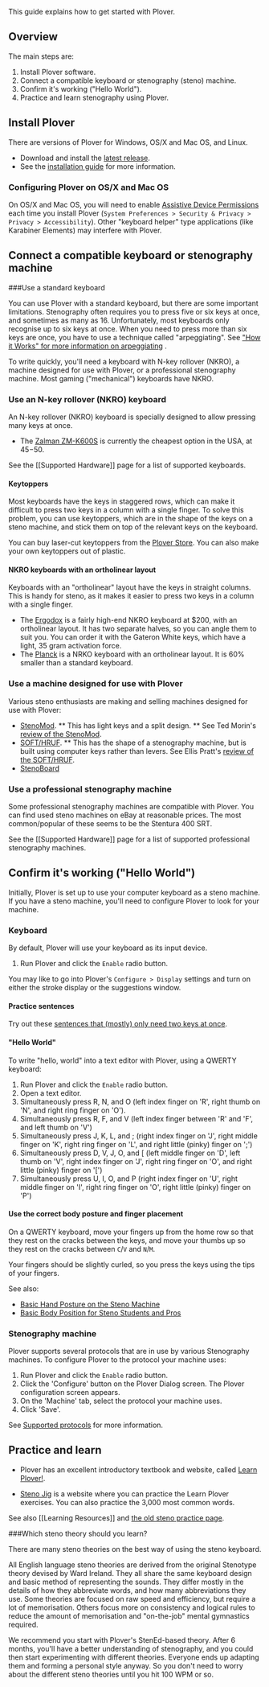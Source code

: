 This guide explains how to get started with Plover.

## Overview

The main steps are:

1. Install Plover software.
1. Connect a compatible keyboard or stenography (steno) machine.
1. Confirm it's working ("Hello World").
1. Practice and learn stenography using Plover. 

## Install Plover

There are versions of Plover for Windows, OS/X and Mac OS, and Linux. 

* Download and install the [latest release](https://github.com/openstenoproject/plover/releases/latest). 
* See the [installation guide](https://github.com/openstenoproject/plover/wiki/Installation-Guide#installation) for more information.

### Configuring Plover on OS/X and Mac OS

On OS/X and Mac OS, you will need to enable [Assistive Device Permissions](https://support.apple.com/en-ca/HT202866) each time you install Plover (`System Preferences > Security & Privacy > Privacy > Accessibility`). Other "keyboard helper" type applications (like Karabiner Elements) may interfere with Plover. 

## Connect a compatible keyboard or stenography machine

###Use a standard keyboard

You can use Plover with a standard keyboard, but there are some important limitations. 
Stenography often requires you to press five or six keys at once, and sometimes as many as 16. Unfortunately, most keyboards only recognise up to six keys at once. When you need to press more than six keys are once, you have to use a technique called "arpeggiating". See ["How it Works" for more information on arpeggiating](http://qwertysteno.com/Basics/HowItWorks.php) .

To write quickly, you'll need a keyboard with N-key rollover (NKRO), a machine designed for use with Plover, or a professional stenography machine. Most gaming ("mechanical") keyboards have NKRO.

### Use an N-key rollover (NKRO) keyboard

An N-key rollover (NKRO) keyboard is specially designed to allow pressing many keys at once. 

* The [Zalman ZM-K600S](https://www.amazon.com/Zalman-Unlimited-Multi-Key-keyboard-ZM-K600S/dp/B0196J3IPE) is currently the cheapest option in the USA, at $45-$50.

See the [[Supported Hardware]] page for a list of supported keyboards. 

#### Keytoppers

Most keyboards have the keys in staggered rows, which can make it difficult to press two keys in a column with a single finger. To solve this problem, you can use keytoppers, which are in the shape of the keys on a steno machine, and stick them on top of the relevant keys on the keyboard.  

You can buy laser-cut keytoppers from the [Plover Store](http://plover.deco-craft.com/). You can also make your own keytoppers out of plastic. 

#### NKRO keyboards with an ortholinear layout

Keyboards with an "ortholinear" layout have the keys in straight columns. This is handy for steno, as it makes it easier to press two keys in a column with a single finger. 

* The [Ergodox](https://ergodox-ez.com/) is a fairly high-end NKRO keyboard at $200, with an ortholinear layout. It has two separate halves, so you can angle them to suit you. You can order it with the Gateron White keys, which have a light, 35 gram activation force.
* The [Planck](http://olkb.com/planck/) is a NRKO keyboard with an ortholinear layout. It is 60% smaller than a standard keyboard.

### Use a machine designed for use with Plover

Various steno enthusiasts are making and selling machines designed for use with Plover:

* [StenoMod](http://stenomod.blogspot.com/). 
** This has light keys and a split design. 
** See Ted Morin's [review of the StenoMod](http://www.teds.space/2016/10/stenomod-affordable-steno-machine.html).
* [SOFT/HRUF](https://softhruf.love/). 
** This has the shape of a stenography machine, but is built using computer keys rather than levers. See Ellis Pratt's [review of the SOFT/HRUF](https://groups.google.com/d/msg/ploversteno/iraOYarRbdg/tlHeagOQGQAJ).
* [StenoBoard](http://stenoboard.com/)

### Use a professional stenography machine
 
Some professional stenography machines are compatible with Plover. You can find used steno machines on eBay at reasonable prices. The most common/popular of these seems to be the Stentura 400 SRT.

See the [[Supported Hardware]] page for a list of supported professional stenography machines. 

## Confirm it's working ("Hello World")

Initially, Plover is set up to use your computer keyboard as a steno machine. If you have a steno machine, you'll need to configure Plover to look for your machine.

### Keyboard

By default, Plover will use your keyboard as its input device. 

1. Run Plover and click the `Enable` radio button. 
 
You may like to go into Plover's `Configure > Display` settings and turn on either the stroke display or the suggestions window.

#### Practice sentences

Try out these [sentences that (mostly) only need two keys at once](https://joshuagrams.github.io/steno-jig/two-key).

#### "Hello World"

To write "hello, world" into a text editor with Plover, using a QWERTY keyboard:

1. Run Plover and click the `Enable` radio button.
1. Open a text editor.
1. Simultaneously press R, N, and O (left index finger on 'R', right thumb on 'N', and right ring finger on 'O'). 
1. Simultaneously press R, F, and V (left index finger between 'R' and 'F', and left thumb on 'V')
1. Simultaneously press J, K, L, and ; (right index finger on 'J', right middle finger on 'K', right ring finger on 'L', and right little (pinky) finger on ';')
1. Simultaneously press D, V, J, O, and [ (left middle finger on 'D', left thumb on 'V', right index finger on 'J', right ring finger on 'O', and right little (pinky) finger on '[')
1. Simultaneously press U, I, O, and P (right index finger on 'U', right middle finger on 'I', right ring finger on 'O', right little (pinky) finger on 'P')

#### Use the correct body posture and finger placement

On a QWERTY keyboard, move your fingers up from the home row so that they rest on the cracks between the keys, and move your thumbs up so they rest on the cracks between `C`/`V` and `N`/`M`. 

Your fingers should be slightly curled, so you press the keys using the tips of your fingers. 

See also:

* [Basic Hand Posture on the Steno Machine](https://www.youtube.com/watch?v=YfHNPW6EnHo)
* [Basic Body Position for Steno Students and Pros](https://www.youtube.com/watch?v=s_zyxgQvNEU)

### Stenography machine

Plover supports several protocols that are in use by various Stenography machines. To configure Plover to the protocol your machine uses:
1. Run Plover and click the `Enable` radio button.
1. Click the 'Configure' button on the Plover Dialog screen. The Plover configuration screen appears. 
1. On the 'Machine' tab, select the protocol your machine uses. 
1. Click 'Save'.

See [Supported protocols](https://github.com/openstenoproject/plover/wiki/Supported-Hardware#supported-protocols) for more information. 

## Practice and learn

* Plover has an excellent introductory textbook and website, called [Learn Plover!](https://sites.google.com/site/ploverdoc/home).

* [Steno Jig](https://joshuagrams.github.io/steno-jig/) is a website where you can practice the Learn Plover exercises. You can also practice the 3,000 most common words.  

See also [[Learning Resources]] and [the old steno practice page](http://stenoknight.com/wiki/Practice).

###Which steno theory should you learn?

There are many steno theories on the best way of using the steno keyboard. 

All English language steno theories are derived from the original Stenotype theory devised by Ward Ireland. They all share the same keyboard design and basic method of representing the sounds. They differ mostly in the details of how they abbreviate words, and how many abbreviations they use. Some theories are focused on raw speed and efficiency, but require a lot of memorisation. Others focus more on consistency and logical rules to reduce the amount of memorisation and "on-the-job" mental gymnastics required.  

We recommend you start with Plover's StenEd-based theory. After 6 months, you'll have a better understanding of stenography, and you could then start experimenting with different theories. Everyone ends up adapting them and forming a personal style anyway. So you don't need to worry about the different steno theories until you hit 100 WPM or so. 